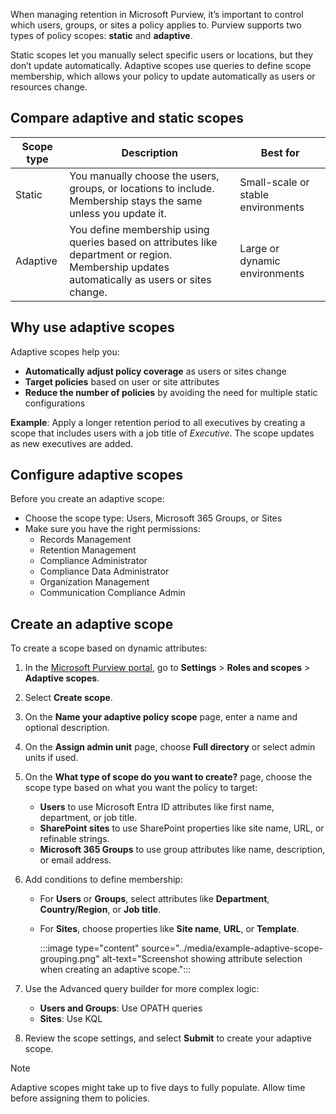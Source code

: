 When managing retention in Microsoft Purview, it’s important to control which users, groups, or sites a policy applies to. Purview supports two types of policy scopes: **static** and **adaptive**.

Static scopes let you manually select specific users or locations, but they don’t update automatically. Adaptive scopes use queries to define scope membership, which allows your policy to update automatically as users or resources change.

## Compare adaptive and static scopes

| Scope type | Description | Best for |
|------------|-------------|----------|
| Static | You manually choose the users, groups, or locations to include. Membership stays the same unless you update it. | Small-scale or stable environments |
| Adaptive | You define membership using queries based on attributes like department or region. Membership updates automatically as users or sites change. | Large or dynamic environments |

## Why use adaptive scopes

Adaptive scopes help you:

- **Automatically adjust policy coverage** as users or sites change
- **Target policies** based on user or site attributes
- **Reduce the number of policies** by avoiding the need for multiple static configurations

**Example**: Apply a longer retention period to all executives by creating a scope that includes users with a job title of _Executive_. The scope updates as new executives are added.

## Configure adaptive scopes

Before you create an adaptive scope:

- Choose the scope type: Users, Microsoft 365 Groups, or Sites
- Make sure you have the right permissions:
  - Records Management
  - Retention Management
  - Compliance Administrator
  - Compliance Data Administrator
  - Organization Management
  - Communication Compliance Admin

## Create an adaptive scope

To create a scope based on dynamic attributes:

1. In the [Microsoft Purview portal](https://purview.microsoft.com/?azure-portal=true), go to **Settings** > **Roles and scopes** > **Adaptive scopes**.

1. Select **Create scope**.

1. On the **Name your adaptive policy scope** page, enter a name and optional description.

1. On the **Assign admin unit** page, choose **Full directory** or select admin units if used.

1. On the **What type of scope do you want to create?** page, choose the scope type based on what you want the policy to target:
   - **Users** to use Microsoft Entra ID attributes like first name, department, or job title.
   - **SharePoint sites** to use SharePoint properties like site name, URL, or refinable strings.
   - **Microsoft 365 Groups** to use group attributes like name, description, or email address.
1. Add conditions to define membership:

   - For **Users** or **Groups**, select attributes like **Department**, **Country/Region**, or **Job title**.

   - For **Sites**, choose properties like **Site name**, **URL**, or **Template**.

     :::image type="content" source="../media/example-adaptive-scope-grouping.png" alt-text="Screenshot showing attribute selection when creating an adaptive scope.":::

1. Use the Advanced query builder for more complex logic:

   - **Users and Groups**: Use OPATH queries
   - **Sites**: Use KQL

1. Review the scope settings, and select **Submit** to create your adaptive scope.

> [!NOTE]
> Adaptive scopes might take up to five days to fully populate. Allow time before assigning them to policies.
